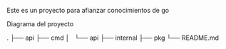 Este es un proyecto para afianzar conocimientos de go

Diagrama del proyecto

.
├── api
├── cmd
│   └── api
├── internal
├── pkg
└── README.md